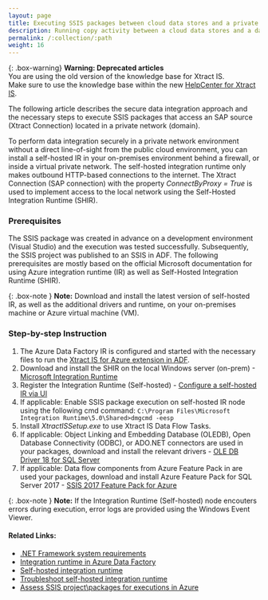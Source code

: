 ```yaml
---
layout: page
title: Executing SSIS packages between cloud data stores and a private network data storage.
description: Running copy activity between a cloud data stores and a data store in private network
permalink: /:collection/:path
weight: 16
---
```



{: .box-warning}
**Warning: Deprecated articles** <br>
You are using the old version of the knowledge base for Xtract IS.<br>
Make sure to use the knowledge base within the new [HelpCenter for Xtract IS](https://helpcenter.theobald-software.com/xtract-is/knowledge-base/).


The following article describes the secure data integration approach and the necessary steps to execute SSIS packages that access an SAP source (Xtract Connection) located in a private network (domain).

To perform data integration securely in a private network environment without a direct line-of-sight from the public cloud environment, you can install a self-hosted IR in your on-premises environment behind a firewall, or inside a virtual private network. 
The self-hosted integration runtime only makes outbound HTTP-based connections to the internet. 
The Xtract Connection (SAP connection) with the property *ConnectByProxy = True* is used to implement access to the local network using the Self-Hosted Integration Runtime (SHIR).

### Prerequisites

The SSIS package was created in advance on a development environment (Visual Studio) and the execution was tested successfully. Subsequently, the SSIS project was published to an SSIS in ADF.
The following prerequisites are mostly based on the official Microsoft documentation for using Azure integration runtime (IR) as well as Self-Hosted Integration Runtime (SHIR). 

{: .box-note }
**Note:** Download and install the latest version of self-hosted IR, as well as the additional drivers and runtime, on your on-premises machine or Azure virtual machine (VM).

### Step-by-step Instruction

1. The Azure Data Factory IR is configured and started with the necessary files to run the [Xtract IS for Azure extension in ADF](https://help.theobald-software.com/en/xtract-is/for-azure/installation).
2. Download and install the SHIR on the local Windows server (on-prem) -[Microsoft Integration Runtime](https://www.microsoft.com/en-us/download/details.aspx?id=39717)
3. Register the Integration Runtime (Self-hosted) - [Configure a self-hosted IR via UI](https://learn.microsoft.com/en-US/azure/data-factory/create-self-hosted-integration-runtime?tabs=data-factory#configure-a-self-hosted-ir-via-ui)
4. If applicable: Enable SSIS package execution on self-hosted IR node using the following cmd command: `C:\Program Files\Microsoft Integration Runtime\5.0\Shared>dmgcmd -eesp`
5. Install *XtractISSetup.exe* to use Xtract IS Data Flow Tasks.
6. If applicable: Object Linking and Embedding Database (OLEDB), Open Database Connectivity (ODBC), or ADO.NET connectors are used in your packages, download and install the relevant drivers - [OLE DB Driver 18 for SQL Server](https://www.microsoft.com/en-us/download/details.aspx?id=56730)
7. If applicable: Data flow components from Azure Feature Pack in are used your packages, download and install Azure Feature Pack for SQL Server 2017 - [SSIS 2017 Feature Pack for Azure](https://www.microsoft.com/en-us/download/details.aspx?id=54798)


{: .box-note }
**Note:** If the Integration Runtime (Self-hosted) node encouters errors during execution, error logs are provided using the Windows Event Viewer.


#### Related Links:
- [.NET Framework system requirements](https://learn.microsoft.com/en-us/dotnet/framework/get-started/system-requirements)
- [Integration runtime in Azure Data Factory](https://learn.microsoft.com/en-US/azure/data-factory/concepts-integration-runtime#self-hosted-integration-runtime)
- [Self-hosted integration runtime](https://learn.microsoft.com/en-US/azure/data-factory/concepts-integration-runtime#self-hosted-integration-runtime)
- [Troubleshoot self-hosted integration runtime](https://learn.microsoft.com/en-us/azure/data-factory/self-hosted-integration-runtime-troubleshoot-guide?tabs=data-factory)
- [Assess SSIS project\packages for executions in Azure](https://learn.microsoft.com/en-us/azure/data-factory/how-to-invoke-ssis-package-ssdt#assess-ssis-projectpackages-for-executions-in-azure)
